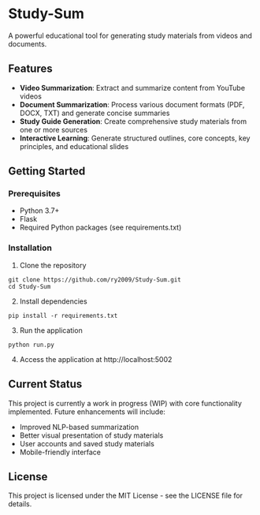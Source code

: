 # Study-Sum

A powerful educational tool for generating study materials from videos and documents.

## Features

- **Video Summarization**: Extract and summarize content from YouTube videos
- **Document Summarization**: Process various document formats (PDF, DOCX, TXT) and generate concise summaries
- **Study Guide Generation**: Create comprehensive study materials from one or more sources
- **Interactive Learning**: Generate structured outlines, core concepts, key principles, and educational slides

## Getting Started

### Prerequisites

- Python 3.7+
- Flask
- Required Python packages (see requirements.txt)

### Installation

1. Clone the repository
```
git clone https://github.com/ry2009/Study-Sum.git
cd Study-Sum
```

2. Install dependencies
```
pip install -r requirements.txt
```

3. Run the application
```
python run.py
```

4. Access the application at http://localhost:5002

## Current Status

This project is currently a work in progress (WIP) with core functionality implemented. Future enhancements will include:

- Improved NLP-based summarization
- Better visual presentation of study materials
- User accounts and saved study materials
- Mobile-friendly interface

## License

This project is licensed under the MIT License - see the LICENSE file for details. 